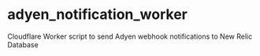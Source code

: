 # adyen_notification_worker
Cloudflare Worker script to send Adyen webhook notifications to New Relic Database
